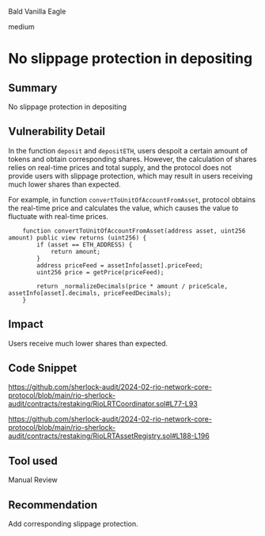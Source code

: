 Bald Vanilla Eagle

medium

# No slippage protection in depositing

## Summary

No slippage protection in depositing

## Vulnerability Detail

In the function `deposit` and `depositETH`, users despoit a certain amount of tokens and obtain corresponding shares. However, the calculation of shares relies on real-time prices and total supply, and the protocol does not provide users with slippage protection, which may result in users receiving much lower shares than expected.

For example, in function `convertToUnitOfAccountFromAsset`, protocol obtains the real-time price and calculates the value, which causes the value to fluctuate with real-time prices.

```solidity
    function convertToUnitOfAccountFromAsset(address asset, uint256 amount) public view returns (uint256) {
        if (asset == ETH_ADDRESS) {
            return amount;
        }
        address priceFeed = assetInfo[asset].priceFeed;
        uint256 price = getPrice(priceFeed);

        return _normalizeDecimals(price * amount / priceScale, assetInfo[asset].decimals, priceFeedDecimals);
    }
```

## Impact

Users receive much lower shares than expected.

## Code Snippet

https://github.com/sherlock-audit/2024-02-rio-network-core-protocol/blob/main/rio-sherlock-audit/contracts/restaking/RioLRTCoordinator.sol#L77-L93

https://github.com/sherlock-audit/2024-02-rio-network-core-protocol/blob/main/rio-sherlock-audit/contracts/restaking/RioLRTAssetRegistry.sol#L188-L196

## Tool used

Manual Review

## Recommendation

Add corresponding slippage protection.